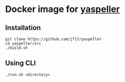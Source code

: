 # Docker image for [yaspeller](https://github.com/hcodes/yaspeller)

## Installation
`git clone https://github.com/jf17/yaspeller`<br/>
`cd yaspeller/src`<br/>
`./build.sh`


## Using CLI
`./run.sh <directory>`

